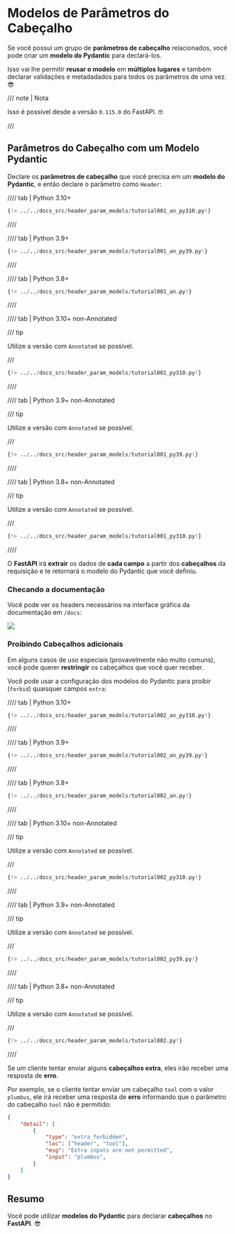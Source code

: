 # Modelos de Parâmetros do Cabeçalho

Se você possui um grupo de **parâmetros de cabeçalho** relacionados, você pode criar um **modelo do Pydantic** para declará-los.

Isso vai lhe permitir **reusar o modelo** em **múltiplos lugares** e também declarar validações e metadadados para todos os parâmetros de uma vez. 😎

/// note | Nota

Isso é possível desde a versão `0.115.0` do FastAPI. 🤓

///

## Parâmetros do Cabeçalho com um Modelo Pydantic

Declare os **parâmetros de cabeçalho** que você precisa em um **modelo do Pydantic**, e então declare o parâmetro como `Header`:

//// tab | Python 3.10+

```Python hl_lines="9-14  18"
{!> ../../docs_src/header_param_models/tutorial001_an_py310.py!}
```

////

//// tab | Python 3.9+

```Python hl_lines="9-14  18"
{!> ../../docs_src/header_param_models/tutorial001_an_py39.py!}
```

////

//// tab | Python 3.8+

```Python hl_lines="10-15  19"
{!> ../../docs_src/header_param_models/tutorial001_an.py!}
```

////

//// tab | Python 3.10+ non-Annotated

/// tip

Utilize a versão com `Annotated` se possível.

///

```Python hl_lines="7-12  16"
{!> ../../docs_src/header_param_models/tutorial001_py310.py!}
```

////

//// tab | Python 3.9+ non-Annotated

/// tip

Utilize a versão com `Annotated` se possível.

///

```Python hl_lines="9-14  18"
{!> ../../docs_src/header_param_models/tutorial001_py39.py!}
```

////

//// tab | Python 3.8+ non-Annotated

/// tip

Utilize a versão com `Annotated` se possível.

///

```Python hl_lines="7-12  16"
{!> ../../docs_src/header_param_models/tutorial001_py310.py!}
```

////

O **FastAPI** irá **extrair** os dados de **cada campo** a partir dos **cabeçalhos** da requisição e te retornará o modelo do Pydantic que você definiu.

### Checando a documentação

Você pode ver os headers necessários na interface gráfica da documentação em `/docs`:

<div class="screenshot">
<img src="/img/tutorial/header-param-models/image01.png">
</div>

### Proibindo Cabeçalhos adicionais

Em alguns casos de uso especiais (provavelmente não muito comuns), você pode querer **restringir** os cabeçalhos que você quer receber.

Você pode usar a configuração dos modelos do Pydantic para proibir (`forbid`) quaisquer campos `extra`:

//// tab | Python 3.10+

```Python hl_lines="10"
{!> ../../docs_src/header_param_models/tutorial002_an_py310.py!}
```

////

//// tab | Python 3.9+

```Python hl_lines="10"
{!> ../../docs_src/header_param_models/tutorial002_an_py39.py!}
```

////

//// tab | Python 3.8+

```Python hl_lines="11"
{!> ../../docs_src/header_param_models/tutorial002_an.py!}
```

////

//// tab | Python 3.10+ non-Annotated

/// tip

Utilize a versão com `Annotated` se possível.

///

```Python hl_lines="8"
{!> ../../docs_src/header_param_models/tutorial002_py310.py!}
```

////

//// tab | Python 3.9+ non-Annotated

/// tip

Utilize a versão com `Annotated` se possível.

///

```Python hl_lines="10"
{!> ../../docs_src/header_param_models/tutorial002_py39.py!}
```

////

//// tab | Python 3.8+ non-Annotated

/// tip

Utilize a versão com `Annotated` se possível.

///

```Python hl_lines="10"
{!> ../../docs_src/header_param_models/tutorial002.py!}
```

////

Se um cliente tentar enviar alguns **cabeçalhos extra**, eles irão receber uma resposta de **erro**.

Por exemplo, se o cliente tentar enviar um cabeçalho `tool` com o valor `plumbus`, ele irá receber uma resposta de **erro** informando que o parâmetro do cabeçalho `tool` não é permitido:

```json
{
    "detail": [
        {
            "type": "extra_forbidden",
            "loc": ["header", "tool"],
            "msg": "Extra inputs are not permitted",
            "input": "plumbus",
        }
    ]
}
```

## Resumo

Você pode utilizar **modelos do Pydantic** para declarar **cabeçalhos** no **FastAPI**. 😎

